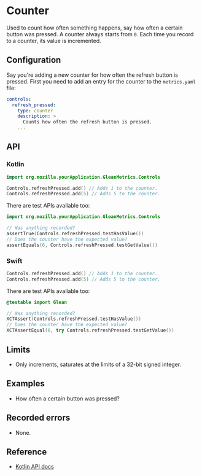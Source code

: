 # Counter

Used to count how often something happens, say how often a certain button was pressed. A counter always starts from `0`. Each time you record to a counter, its value is incremented.

## Configuration

Say you're adding a new counter for how often the refresh button is pressed. First you need to add an entry for the counter to the `metrics.yaml` file:

```YAML
controls:
  refresh_pressed:
    type: counter
    description: >
      Counts how often the refresh button is pressed.
    ...
```

## API

### Kotlin

```Kotlin
import org.mozilla.yourApplication.GleanMetrics.Controls

Controls.refreshPressed.add() // Adds 1 to the counter.
Controls.refreshPressed.add(5) // Adds 5 to the counter.
```

There are test APIs available too:

```Kotlin
import org.mozilla.yourApplication.GleanMetrics.Controls

// Was anything recorded?
assertTrue(Controls.refreshPressed.testHasValue())
// Does the counter have the expected value?
assertEquals(6, Controls.refreshPressed.testGetValue())
```

### Swift

```Swift
Controls.refreshPressed.add() // Adds 1 to the counter.
Controls.refreshPressed.add(5) // Adds 5 to the counter.
```

There are test APIs available too:

```Swift
@testable import Glean

// Was anything recorded?
XCTAssert(Controls.refreshPressed.testHasValue())
// Does the counter have the expected value?
XCTAssertEqual(6, try Controls.refreshPressed.testGetValue())
```

## Limits

* Only increments, saturates at the limits of a 32-bit signed integer.

## Examples

* How often a certain button was pressed?

## Recorded errors

* None.

## Reference

* [Kotlin API docs](../../../javadoc/glean/mozilla.telemetry.glean.private/-counter-metric-type/index.html)

